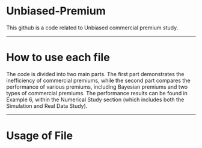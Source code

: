 # Unbiased-Premium
This github is a code related to Unbiased commercial premium study.

---
# How to use each file
The code is divided into two main parts. 
The first part demonstrates the inefficiency of commercial premiums, while the second part compares the performance of various premiums, including Bayesian premiums and two types of commercial premiums. 
The performance results can be found in Example 6, within the Numerical Study section (which includes both the Simulation and Real Data Study).

---
# Usage of File

